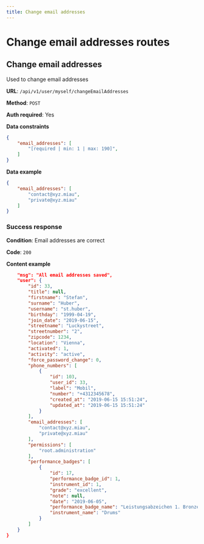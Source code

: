 ```yaml
---
title: Change email addresses
---
```


# Change email addresses routes

## Change email addresses
Used to change email addresses

**URL**: `/api/v1/user/myself/changeEmailAddresses`

**Method**: `POST`

**Auth required**: Yes

**Data constraints**
```json
{
	"email_addresses": [
		"[required | min: 1 | max: 190]",
	]
}
```

**Data example**
```json
{
	"email_addresses": [
		"contact@xyz.miau",
		"private@xyz.miau"
	]
}
```

### Success response
**Condition**: Email addresses are correct

**Code**: `200`

**Content example**
```json
    "msg": "All email addresses saved",
    "user": {
        "id": 33,
        "title": null,
        "firstname": "Stefan",
        "surname": "Huber",
        "username": "st.huber",
        "birthday": "1999-04-19",
        "join_date": "2019-06-15",
        "streetname": "Luckystreet",
        "streetnumber": "2",
        "zipcode": 1234,
        "location": "Vienna",
        "activated": 1,
        "activity": "active",
        "force_password_change": 0,
        "phone_numbers": [
            {
                "id": 103,
                "user_id": 33,
                "label": "Mobil",
                "number": "+4312345678",
                "created_at": "2019-06-15 15:51:24",
                "updated_at": "2019-06-15 15:51:24"
            }
        ],
        "email_addresses": [
            "contact@xyz.miau",
			"private@xyz.miau"
        ],
        "permissions": [
            "root.administration"
        ],
        "performance_badges": [
            {
                "id": 17,
                "performance_badge_id": 1,
                "instrument_id": 1,
                "grade": "excellent",
                "note": null,
                "date": "2019-06-05",
                "performance_badge_name": "Leistungsabzeichen 1. Bronze",
                "instrument_name": "Drums"
            }
        ]
    }
}
```